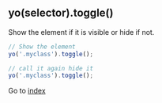 ## yo(selector).toggle()

Show the element if it is visible or hide if not. 

```javascript
// Show the element
yo('.myclass').toggle();

// call it again hide it
yo('.myclass').toggle();
```

Go to [index](README.md)